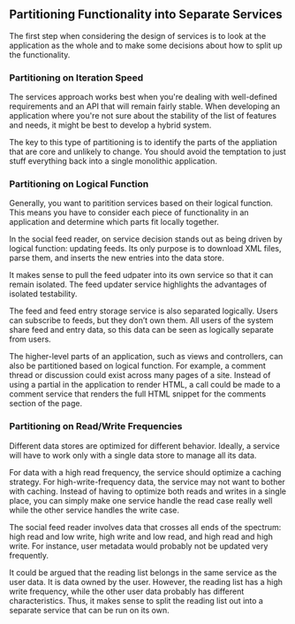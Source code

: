## Partitioning Functionality into Separate Services

The first step when considering the design of services is to look at the application 
as the whole and to make some decisions about how to split up the functionality.

### Partitioning on Iteration Speed

The services approach works best when you're dealing with well-defined requirements and
an API that will remain fairly stable. When developing an application where you're not 
sure about the stability of the list of features and needs, it might be best to develop
a hybrid system.

The key to this type of partitioning is to identify the parts of the appliation that are
core and unlikely to change. You should avoid the temptation to just stuff everything back
into a single monolithic application.

### Partitioning on Logical Function

Generally, you want to paritition services based on their logical function. This means you have
to consider each piece of functionality in an application and determine which parts fit locally
together.

In the social feed reader, on service decision stands out as being driven by logical function:
updating feeds. Its only purpose is to download XML files, parse them, and inserts the new entries
into the data store.

It makes sense to pull the feed udpater into its own service so that it can remain isolated.
The feed updater service highlights the advantages of isolated testability.

The feed and feed entry storage service is also separated logically. Users can subscribe
to feeds, but they don’t own them. All users of the system share feed and entry
data, so this data can be seen as logically separate from users.

The higher-level parts of an application, such as views and controllers, can also be
partitioned based on logical function. For example, a comment thread or discussion
could exist across many pages of a site. Instead of using a partial in the application to
render HTML, a call could be made to a comment service that renders the full HTML
snippet for the comments section of the page.

### Partitioning on Read/Write Frequencies

Different data stores are optimized for different behavior. Ideally, a service will have to work
only with a single data store to manage all its data.

For data with a high read frequency, the service should optimize a caching strategy.
For high-write-frequency data, the service may not want to bother with caching.
Instead of having to optimize both reads and writes in a single place, you
can simply make one service handle the read case really well while the other service
handles the write case.

The social feed reader involves data that crosses all ends of the spectrum: high
read and low write, high write and low read, and high read and high write. For
instance, user metadata would probably not be updated very frequently.

It could be argued that the reading list belongs in the same service as the user data.
It is data owned by the user. However, the reading list has a high write frequency, 
while the other user data probably
has different characteristics. Thus, it makes sense to split the reading list out into
a separate service that can be run on its own.
